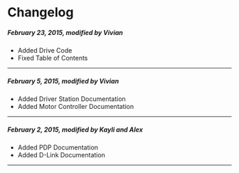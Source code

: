 # Changelog

##### February 23, 2015, *modified by Vivian*
* Added Drive Code
* Fixed Table of Contents

<hr />

##### February 5, 2015, *modified by Vivian*
* Added Driver Station Documentation
* Added Motor Controller Documentation

<hr />

##### February 2, 2015, *modified by Kayli and Alex*
* Added PDP Documentation
* Added D-Link Documentation

<hr />

